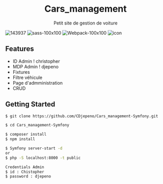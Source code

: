 <p align="center"><h1 align="center">
  Cars_management
</h1>

<p align="center">
  Petit site de gestion de voiture
</p>

![143937](https://user-images.githubusercontent.com/43074465/98483568-c0d27480-2209-11eb-83f1-a5e27b48f732.png)
![sass-100x100](https://user-images.githubusercontent.com/43074465/98483226-e0b46900-2206-11eb-9529-73a273dbcdb4.png)
![Webpack-100x100](https://user-images.githubusercontent.com/43074465/98483244-f164df00-2206-11eb-899e-f7e096dc9c85.png)
![icon](https://user-images.githubusercontent.com/43074465/98969194-e5329780-250e-11eb-8b4b-40c3c1edad88.png)

## Features
- ID Admin ! christopher
- MDP Admin ! djepeno
- Fixtures
- Filtre véhicule
- Page d'admministration
- CRUD

## Getting Started
```bash
$ git clone https://github.com/CDjepeno/Cars_management-Symfony.git
```
```bash
$ cd Cars_management-Symfony
```
```bash
$ composer install
$ npm install
```
```bash
$ Symfony server-start -d
or
$ php -S localhost:8000 -t public
```
```bash
Credentials Admin
$ id : Chistopher
$ password : djepeno
```
